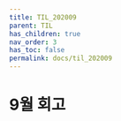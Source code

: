 ```yaml
---
title: TIL_202009
parent: TIL
has_children: true
nav_order: 3
has_toc: false
permalink: docs/til_202009
---
```


# 9월 회고
